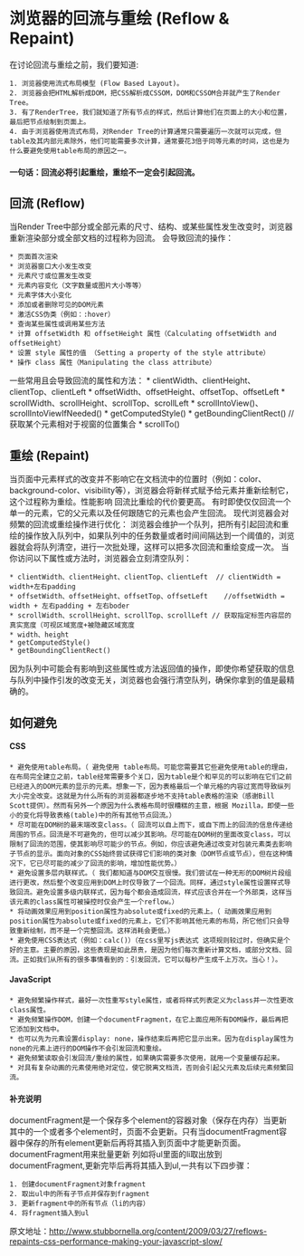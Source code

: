 # 浏览器的回流与重绘 (Reflow & Repaint)

在讨论回流与重绘之前，我们要知道:  

	1. 浏览器使用流式布局模型 (Flow Based Layout)。
	2. 浏览器会把HTML解析成DOM，把CSS解析成CSSOM，DOM和CSSOM合并就产生了Render Tree。
	3. 有了RenderTree，我们就知道了所有节点的样式，然后计算他们在页面上的大小和位置，最后把节点绘制到页面上。
	4. 由于浏览器使用流式布局，对Render Tree的计算通常只需要遍历一次就可以完成，但table及其内部元素除外，他们可能需要多次计算，通常要花3倍于同等元素的时间，这也是为什么要避免使用table布局的原因之一。


#### 一句话：回流必将引起重绘，重绘不一定会引起回流。

## 回流 (Reflow)
当Render Tree中部分或全部元素的尺寸、结构、或某些属性发生改变时，浏览器重新渲染部分或全部文档的过程称为回流。
会导致回流的操作：

	* 页面首次渲染
	* 浏览器窗口大小发生改变
	* 元素尺寸或位置发生改变
	* 元素内容变化（文字数量或图片大小等等）
	* 元素字体大小变化
	* 添加或者删除可见的DOM元素
	* 激活CSS伪类（例如：:hover）
	* 查询某些属性或调用某些方法
	* 计算 offsetWidth 和 offsetHeight 属性（Calculating offsetWidth and offsetHeight）
	* 设置 style 属性的值 （Setting a property of the style attribute）
	* 操作 class 属性（Manipulating the class attribute）


一些常用且会导致回流的属性和方法：
	* clientWidth、clientHeight、clientTop、clientLeft
	* offsetWidth、offsetHeight、offsetTop、offsetLeft
	* scrollWidth、scrollHeight、scrollTop、scrollLeft
	* scrollIntoView()、scrollIntoViewIfNeeded()
	* getComputedStyle()
	* getBoundingClientRect() // 获取某个元素相对于视窗的位置集合
	* scrollTo()
  
 ## 重绘 (Repaint)
当页面中元素样式的改变并不影响它在文档流中的位置时（例如：color、background-color、visibility等），浏览器会将新样式赋予给元素并重新绘制它，这个过程称为重绘。性能影响
回流比重绘的代价要更高。
有时即使仅仅回流一个单一的元素，它的父元素以及任何跟随它的元素也会产生回流。
现代浏览器会对频繁的回流或重绘操作进行优化：
浏览器会维护一个队列，把所有引起回流和重绘的操作放入队列中，如果队列中的任务数量或者时间间隔达到一个阈值的，浏览器就会将队列清空，进行一次批处理，这样可以把多次回流和重绘变成一次。
当你访问以下属性或方法时，浏览器会立刻清空队列：

	* clientWidth、clientHeight、clientTop、clientLeft  // clientWidth = width+左右padding
	* offsetWidth、offsetHeight、offsetTop、offsetLeft    //offsetWidth = width + 左右padding + 左右boder 
	* scrollWidth、scrollHeight、scrollTop、scrollLeft // 获取指定标签内容层的真实宽度（可视区域宽度+被隐藏区域宽度
	* width、height
	* getComputedStyle()
	* getBoundingClientRect()


因为队列中可能会有影响到这些属性或方法返回值的操作，即使你希望获取的信息与队列中操作引发的改变无关，浏览器也会强行清空队列，确保你拿到的值是最精确的。

## 如何避免
#### CSS
	* 避免使用table布局。（ 避免使用 table布局。可能您需要其它些避免使用table的理由，在布局完全建立之前，table经常需要多个关口，因为table是个和罕见的可以影响在它们之前已经进入的DOM元素的显示的元素。想象一下，因为表格最后一个单元格的内容过宽而导致纵列大小完全改变。这就是为什么所有的浏览器都逐步地不支持table表格的渲染（感谢Bill Scott提供）。然而有另外一个原因为什么表格布局时很糟糕的主意，根据 Mozilla，即使一些小的变化将导致表格(table)中的所有其他节点回流。）
	* 尽可能在DOM树的最末端改变class。（ 回流可以自上而下，或自下而上的回流的信息传递给周围的节点。回流是不可避免的，但可以减少其影响。尽可能在DOM树的里面改变class，可以限制了回流的范围，使其影响尽可能少的节点。例如，你应该避免通过改变对包装元素类去影响子节点的显示。面向对象的CSS始终尝试获得它们影响的类对象（DOM节点或节点），但在这种情况下，它已尽可能的减少了回流的影响，增加性能优势。）
	* 避免设置多层内联样式。（ 我们都知道与DOM交互很慢。我们尝试在一种无形的DOM树片段组进行更改，然后整个改变应用到DOM上时仅导致了一个回流。同样，通过style属性设置样式导致回流。避免设置多级内联样式，因为每个都会造成回流，样式应该合并在一个外部类，这样当该元素的class属性可被操控时仅会产生一个reflow。）
	* 将动画效果应用到position属性为absolute或fixed的元素上。（ 动画效果应用到position属性为absolute或fixed的元素上，它们不影响其他元素的布局，所它他们只会导致重新绘制，而不是一个完整回流。这样消耗会更低。）
	* 避免使用CSS表达式（例如：calc()）（在css里写js表达式 这项规则较过时，但确实是个好的主意。主要的原因，这些表现是如此昂贵，是因为他们每次重新计算文档，或部分文档、回流。正如我们从所有的很多事情看到的：引发回流，它可以每秒产生成千上万次。当心！）。

#### JavaScript
	* 避免频繁操作样式，最好一次性重写style属性，或者将样式列表定义为class并一次性更改class属性。
	* 避免频繁操作DOM，创建一个documentFragment，在它上面应用所有DOM操作，最后再把它添加到文档中。
	* 也可以先为元素设置display: none，操作结束后再把它显示出来。因为在display属性为none的元素上进行的DOM操作不会引发回流和重绘。
	* 避免频繁读取会引发回流/重绘的属性，如果确实需要多次使用，就用一个变量缓存起来。
	* 对具有复杂动画的元素使用绝对定位，使它脱离文档流，否则会引起父元素及后续元素频繁回流。


#### 补充说明

documentFragment是一个保存多个element的容器对象（保存在内存）当更新其中的一个或者多个element时，页面不会更新。只有当documentFragment容器中保存的所有element更新后再将其插入到页面中才能更新页面。
documentFragment用来批量更新
列如将ul里面的li取出放到documentFragment,更新完毕后再将其插入到ul,一共有以下四步骤：

	1. 创建documentFragment对象fragment
	2. 取出ul中的所有子节点并保存到fragment
	3. 更新fragment中的所有节点（li的内容）
	4. 将fragment插入到ul

原文地址：http://www.stubbornella.org/content/2009/03/27/reflows-repaints-css-performance-making-your-javascript-slow/
